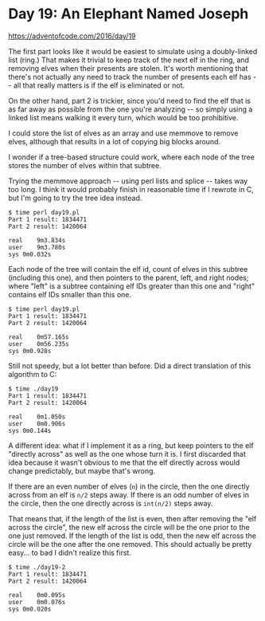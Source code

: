 # Day 19: An Elephant Named Joseph

<https://adventofcode.com/2016/day/19>

The first part looks like it would be easiest to simulate using a
doubly-linked list (ring.) That makes it trivial to keep track of the next
elf in the ring, and removing elves when their presents are stolen.
It's worth mentioning that there's not actually any need to track the number
of presents each elf has -- all that really matters is if the elf is
eliminated or not.

On the other hand, part 2 is trickier, since you'd need to find the elf that
is as far away as possible from the one you're analyzing -- so simply using
a linked list means walking it every turn, which would be too prohibitive.

I could store the list of elves as an array and use memmove to remove elves,
although that results in a lot of copying big blocks around.

I wonder if a tree-based structure could work, where each node of the tree
stores the number of elves within that subtree.

Trying the memmove approach -- using perl lists and splice -- takes way too
long. I think it would probably finish in reasonable time if I rewrote in C,
but I'm going to try the tree idea instead.

```
$ time perl day19.pl 
Part 1 result: 1834471
Part 2 result: 1420064

real	9m3.834s
user	9m3.780s
sys	0m0.032s
```

Each node of the tree will contain the elf id, count of elves in this
subtree (including this one), and then pointers to the parent, left, and
right nodes; where "left" is a subtree containing elf IDs greater than this
one and "right" contains elf IDs smaller than this one.

```
$ time perl day19.pl 
Part 1 result: 1834471
Part 2 result: 1420064

real	0m57.165s
user	0m56.235s
sys	0m0.928s
```

Still not speedy, but a lot better than before. Did a direct translation of
this algorithm to C:

```
$ time ./day19 
Part 1 result: 1834471
Part 2 result: 1420064

real	0m1.050s
user	0m0.906s
sys	0m0.144s
```

A different idea: what if I implement it as a ring, but keep pointers to the
elf "directly across" as well as the one whose turn it is. I first discarded
that idea because it wasn't obvious to me that the elf directly across would
change predictably, but maybe that's wrong.

If there are an even number of elves (`n`) in the circle, then the one
directly across from an elf is `n/2` steps away. If there is an odd number
of elves in the circle, then the one directly across is `int(n/2)` steps
away.

That means that, if the length of the list is even, then after removing the
"elf across the circle", the new elf across the circle will be the one prior
to the one just removed. If the length of the list is odd, then the new elf
across the circle will be the one after the one removed. This should
actually be pretty easy... to bad I didn't realize this first.

```
$ time ./day19-2 
Part 1 result: 1834471
Part 2 result: 1420064

real	0m0.095s
user	0m0.076s
sys	0m0.020s
```
